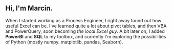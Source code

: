 ## Hi, I'm Marcin.

When I started working as a Process Engineer, I right away found out how useful Excel can be. I've learned quite a lot about pivot tables, and then VBA and PowerQuery, soon becoming *the local Excel guy*. A bit later on, I added **PowerBI** and **SQL** to my toolbox, and currently I'm exploring the possibilities of Python (mostly numpy. matplotlib, pandas, Seaborn).

<!--
**zielinski-marcin/zielinski-marcin** is a ✨ _special_ ✨ repository because its `README.md` (this file) appears on your GitHub profile.

Here are some ideas to get you started:

- 🔭 I’m currently working on ...
- 🌱 I’m currently learning ...
- 👯 I’m looking to collaborate on ...
- 🤔 I’m looking for help with ...
- 💬 Ask me about ...
- 📫 How to reach me: ...
- 😄 Pronouns: ...
- ⚡ Fun fact: ...
-->
